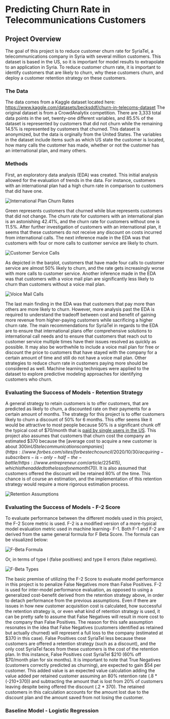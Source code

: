 # Predicting Churn Rate in Telecommunications Customers

## Project Overview

The goal of this project is to reduce customer churn rate for SyriaTel, a telecommunications company in Syria with several million customers. This dataset is based in the US, so it is important for model results to extrapolate to an application in Syria. To reduce customer churn rate, it is important to identify customers that are likely to churn, why these customers churn, and deploy a customer retention strategy on these customers.

### The Data
The data comes from a Kaggle dataset located here: https://www.kaggle.com/datasets/becksddf/churn-in-telecoms-dataset
The original dataset is from a CrowdAnalytix competition. There are 3,333 total data points in the set, twenty-one different variables, and 85.5% of the dataset is represented by customers that did not churn while the remaining 14.5% is represented by customers that churned. This dataset is anonymized, but the data is orginally from the United States. The variables in the dataset include items such as which US state the customer is located, how many calls the customer has made, whether or not the customer has an international plan, and many others. 

### Methods

First, an exploratory data analysis (EDA) was created. This initial analysis allowed for the evaluation of trends in the data. For instance, customers with an international plan had a high churn rate in comparison to customers that did have one.

![International Plan Churn Rates](./images/internationalPlanChurn.png)

Green represents customers that churned while blue represents customers that did not change. The churn rate for customers with an international plan is an astonishing 42.41%, and the churn rate for customers without one is 11.5%. After further investigation of customers with an international plan, it seems that these customers do not receive any discount on costs incurred from international calls. 
The next inference made in the EDA was that customers with four or more calls to customer service are likely to churn.

![Customer Service Calls](./images/customerServiceChurn.png)

As depicted in the barplot, customers that have made four calls to customer service are almost 50% likely to churn, and the rate gets increasingly worse with more calls to customer service.
Another inference made in the EDA was that customers with a voice mail plan are significantly less likely to churn than customers without a voice mail plan.

![Voice Mail Calls](./images/voiceMail.png)

The last main finding in the EDA was that customers that pay more than others are more likely to churn. However, more analysis past the EDA is required to understand the tradeoff between cost and benefit of gaining more revenue from higher-paying customers while sacrificing a higher churn rate.
The main recommendations for SyriaTel in regards to the EDA are to ensure that international plans offer comprehensive solutions to international call needs and to ensure that customers that reach out to customer service multiple times have their issues resolved as quickly as possible. It may also be worthwhile to include a voice mail plan for free or discount the price to customers that have stayed with the company for a certain amount of time and still do not have a voice mail plan. Other strategies to reduce churn rate in customers paying more should be considered as well.
Machine learning techniques were applied to the dataset to explore predictive modeling approaches for identifying customers who churn. 

### Evaluating the Success of Models - Retention Strategy
A general strategy to retain customers is to offer customers, that are predicted as likely to churn, a discounted rate on their payments for a certain amount of months. The strategy for this project is to offer customers likely to churn a discount of 50% for 6 months. This offer seems like it would be attractive to most people because 50% is a significant chunk off the typical cost of $70/month that is [paid by single users in the US](https://www.usmobile.com/blog/cut-cell-phone-bill/). This project also assumes that customers that churn cost the company an estimated $370 because the [average cost to acquire a new customer is about $300 in US telecommunications companies](https://www.forbes.com/sites/forbestechcouncil/2020/10/30/acquiring-subscribers-is-only-half-the-battle/https://www.entrepreneur.com/article/225415), which is then added to the loss of one month ($70). It is also assumed that customers offered the discount will be retained 80% of the time. This chance is of course an estimation, and the implementation of this retention strategy would require a more rigorous estimation process.

![Retention Assumptions](./images/retentionStrategyAssumptions.png)


### Evaluating the Success of Models - F-2 Score
To evaluate performance between the different models used in this project, the F-2 Score metric is used. F-2 is a modified version of a more-typical model evaluation metric used in machine learning- F-1. Both F-1 and F-2 are derived from the same general formula for F Beta Score. The formula can be visualized below:

![F-Beta Formula](./images/FBetaGeneral.png)

Or, in terms of type I (false positives) and type II errors (false negatives). 

![F-Beta Types](./images/FBetaGeneralTypes.png)

The basic premise of utilizing the F-2 Score to evaluate model performance in this project is to penalize False Negatives more than False Positives. F-2 is used for inter-model performance evaluation, as opposed to using a generalized cost-benefit derived from the retention strategy above, in order to detach performance from the previous assumptions. Even if there are issues in how new customer acquisition cost is calculated, how successful the retention strategy is, or even what kind of retention strategy is used, it can be pretty safe to assume that False Negatives will result in more cost to the company than False Positives. The reason for this safe assumption resonates in the idea that False Negatives (customers identified as retained but actually churned) will represent a full loss to the company (estimated at $370 in this case). False Positives cost SyriaTel less because these customers are offered a retention strategy (such as a discount), and the only cost SyriaTel faces from these customers is the cost of the retention plan. In this instance, False Positives cost SyriaTel $210 (60% off $70/month plan for six months). It is important to note that True Negatives (customers correctly predicted as churning), are expected to gain $54 per customer. This added value is an expected value calculation adding the value added per retained customer assuming an 80% retention rate (.8 * (-210+370)) and subtracting the amount that is lost from 20% of customers leaving despite being offered the discount (.2 * 370). The retained customers in this calculation accounts for the amount lost due to the discount plan and the amount saved from not losing the customer.

### Baseline Model - Logistic Regression
